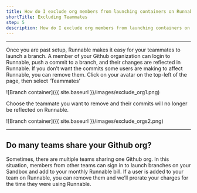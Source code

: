 ```yaml
---
title: How do I exclude org members from launching containers on Runnable?
shortTitle: Excluding Teammates
step: 5
description: How do I exclude org members from launching containers on Runnable?
---
```


---

Once you are past setup, Runnable makes it easy for your teammates to launch a branch. A member of your Github organization can login to Runnable, push a commit to a branch, and their changes are reflected in Runnable.
If you don’t want the commits some users are making to affect Runnable, you can remove them. Click on your avatar on the top-left of the page, then select ‘Teammates’

![Branch container]({{ site.baseurl }}/images/exclude_org1.png)

Choose the teammate you want to remove and their commits will no longer be reflected on Runnable.

![Branch container]({{ site.baseurl }}/images/exclude_orgs2.png)

---

## Do many teams share your Github org?

Sometimes, there are multiple teams sharing one Github org. In this situation, members from other teams can sign in to launch branches on your Sandbox and add to your monthly Runnable bill. If a user is added to your team on Runnable, you can remove them and we’ll prorate your charges for the time they were using Runnable.
